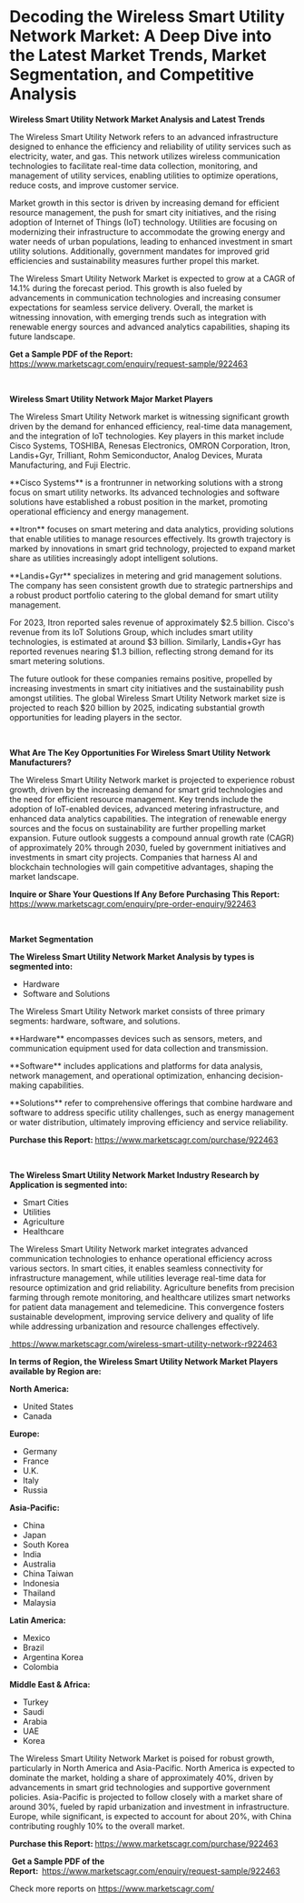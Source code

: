 <p><h1>Decoding the Wireless Smart Utility Network Market: A Deep Dive into the Latest Market Trends, Market Segmentation, and Competitive Analysis</h1></p><p><strong>Wireless Smart Utility Network Market Analysis and Latest Trends</strong></p>
<p><p>The Wireless Smart Utility Network refers to an advanced infrastructure designed to enhance the efficiency and reliability of utility services such as electricity, water, and gas. This network utilizes wireless communication technologies to facilitate real-time data collection, monitoring, and management of utility services, enabling utilities to optimize operations, reduce costs, and improve customer service.</p><p>Market growth in this sector is driven by increasing demand for efficient resource management, the push for smart city initiatives, and the rising adoption of Internet of Things (IoT) technology. Utilities are focusing on modernizing their infrastructure to accommodate the growing energy and water needs of urban populations, leading to enhanced investment in smart utility solutions. Additionally, government mandates for improved grid efficiencies and sustainability measures further propel this market.</p><p>The Wireless Smart Utility Network Market is expected to grow at a CAGR of 14.1% during the forecast period. This growth is also fueled by advancements in communication technologies and increasing consumer expectations for seamless service delivery. Overall, the market is witnessing innovation, with emerging trends such as integration with renewable energy sources and advanced analytics capabilities, shaping its future landscape.</p></p>
<p><strong>Get a Sample PDF of the Report:&nbsp;</strong> <a href="https://www.marketscagr.com/enquiry/request-sample/922463?utm_campaign=3018&utm_medium=2&utm_source=Github&utm_content=ia&utm_term=07032025&utm_id=wireless-smart-utility-network">https://www.marketscagr.com/enquiry/request-sample/922463</a></p>
<p>&nbsp;</p>
<p><strong>Wireless Smart Utility Network Major Market Players</strong></p>
<p><p>The Wireless Smart Utility Network market is witnessing significant growth driven by the demand for enhanced efficiency, real-time data management, and the integration of IoT technologies. Key players in this market include Cisco Systems, TOSHIBA, Renesas Electronics, OMRON Corporation, Itron, Landis+Gyr, Trilliant, Rohm Semiconductor, Analog Devices, Murata Manufacturing, and Fuji Electric.</p><p>**Cisco Systems** is a frontrunner in networking solutions with a strong focus on smart utility networks. Its advanced technologies and software solutions have established a robust position in the market, promoting operational efficiency and energy management.</p><p>**Itron** focuses on smart metering and data analytics, providing solutions that enable utilities to manage resources effectively. Its growth trajectory is marked by innovations in smart grid technology, projected to expand market share as utilities increasingly adopt intelligent solutions.</p><p>**Landis+Gyr** specializes in metering and grid management solutions. The company has seen consistent growth due to strategic partnerships and a robust product portfolio catering to the global demand for smart utility management.</p><p>For 2023, Itron reported sales revenue of approximately $2.5 billion. Cisco's revenue from its IoT Solutions Group, which includes smart utility technologies, is estimated at around $3 billion. Similarly, Landis+Gyr has reported revenues nearing $1.3 billion, reflecting strong demand for its smart metering solutions.</p><p>The future outlook for these companies remains positive, propelled by increasing investments in smart city initiatives and the sustainability push amongst utilities. The global Wireless Smart Utility Network market size is projected to reach $20 billion by 2025, indicating substantial growth opportunities for leading players in the sector.</p></p>
<p>&nbsp;</p>
<p><strong>What Are The Key Opportunities For Wireless Smart Utility Network Manufacturers?</strong></p>
<p><p>The Wireless Smart Utility Network market is projected to experience robust growth, driven by the increasing demand for smart grid technologies and the need for efficient resource management. Key trends include the adoption of IoT-enabled devices, advanced metering infrastructure, and enhanced data analytics capabilities. The integration of renewable energy sources and the focus on sustainability are further propelling market expansion. Future outlook suggests a compound annual growth rate (CAGR) of approximately 20% through 2030, fueled by government initiatives and investments in smart city projects. Companies that harness AI and blockchain technologies will gain competitive advantages, shaping the market landscape.</p></p>
<p><strong>Inquire or Share Your Questions If Any Before Purchasing This Report:</strong> <a href="https://www.marketscagr.com/enquiry/pre-order-enquiry/922463?utm_campaign=3018&utm_medium=2&utm_source=Github&utm_content=ia&utm_term=07032025&utm_id=wireless-smart-utility-network">https://www.marketscagr.com/enquiry/pre-order-enquiry/922463</a></p>
<p>&nbsp;</p>
<p><strong>Market Segmentation</strong></p>
<p><strong>The Wireless Smart Utility Network Market Analysis by types is segmented into:</strong></p>
<p><ul><li>Hardware</li><li>Software and Solutions</li></ul></p>
<p><p>The Wireless Smart Utility Network market consists of three primary segments: hardware, software, and solutions. </p><p>**Hardware** encompasses devices such as sensors, meters, and communication equipment used for data collection and transmission. </p><p>**Software** includes applications and platforms for data analysis, network management, and operational optimization, enhancing decision-making capabilities. </p><p>**Solutions** refer to comprehensive offerings that combine hardware and software to address specific utility challenges, such as energy management or water distribution, ultimately improving efficiency and service reliability.</p></p>
<p><strong>Purchase this Report:&nbsp;</strong><a href="https://www.marketscagr.com/purchase/922463?utm_campaign=3018&utm_medium=2&utm_source=Github&utm_content=ia&utm_term=07032025&utm_id=wireless-smart-utility-network">https://www.marketscagr.com/purchase/922463</a></p>
<p>&nbsp;</p>
<p><strong>The Wireless Smart Utility Network Market Industry Research by Application is segmented into:</strong></p>
<p><ul><li>Smart Cities</li><li>Utilities</li><li>Agriculture</li><li>Healthcare</li></ul></p>
<p><p>The Wireless Smart Utility Network market integrates advanced communication technologies to enhance operational efficiency across various sectors. In smart cities, it enables seamless connectivity for infrastructure management, while utilities leverage real-time data for resource optimization and grid reliability. Agriculture benefits from precision farming through remote monitoring, and healthcare utilizes smart networks for patient data management and telemedicine. This convergence fosters sustainable development, improving service delivery and quality of life while addressing urbanization and resource challenges effectively.</p></p>
<p><a href="https://www.marketscagr.com/wireless-smart-utility-network-r922463?utm_campaign=3018&utm_medium=2&utm_source=Github&utm_content=ia&utm_term=07032025&utm_id=wireless-smart-utility-network">&nbsp;https://www.marketscagr.com/wireless-smart-utility-network-r922463</a></p>
<p><strong>In terms of Region, the Wireless Smart Utility Network Market Players available by Region are:</strong></p>
<p>
    <p> <strong> North America: </strong>
        <ul>
            <li>United States</li>
            <li>Canada</li>
        </ul>
        </p> 
    <p> <strong> Europe: </strong>
        <ul>
            <li>Germany</li>
            <li>France</li>
            <li>U.K.</li>
            <li>Italy</li>
            <li>Russia</li>
        </ul>
        </p> 
    <p> <strong> Asia-Pacific: </strong>
        <ul>
            <li>China</li>
            <li>Japan</li>
            <li>South Korea</li>
            <li>India</li>
            <li>Australia</li>
            <li>China Taiwan</li>
            <li>Indonesia</li>
            <li>Thailand</li>
            <li>Malaysia</li>
        </ul>
        </p> 
    <p> <strong> Latin America: </strong>
        <ul>
            <li>Mexico</li>
            <li>Brazil</li>
            <li>Argentina Korea</li>
            <li>Colombia</li>
        </ul>
        </p> 
    <p> <strong> Middle East & Africa: </strong>
        <ul>
            <li>Turkey</li>
            <li>Saudi</li>
            <li>Arabia</li>
            <li>UAE</li>
            <li>Korea</li>
        </ul>
    </p>
    </p>
<p><p>The Wireless Smart Utility Network Market is poised for robust growth, particularly in North America and Asia-Pacific. North America is expected to dominate the market, holding a share of approximately 40%, driven by advancements in smart grid technologies and supportive government policies. Asia-Pacific is projected to follow closely with a market share of around 30%, fueled by rapid urbanization and investment in infrastructure. Europe, while significant, is expected to account for about 20%, with China contributing roughly 10% to the overall market.</p></p>
<p><strong>Purchase this Report: </strong><a href="https://www.marketscagr.com/purchase/922463?utm_campaign=3018&utm_medium=2&utm_source=Github&utm_content=ia&utm_term=07032025&utm_id=wireless-smart-utility-network">https://www.marketscagr.com/purchase/922463</a></p>
<p>&nbsp;<strong>Get a Sample PDF of the Report:&nbsp;&nbsp;</strong><a href="https://www.marketscagr.com/enquiry/request-sample/922463?utm_campaign=3018&utm_medium=2&utm_source=Github&utm_content=ia&utm_term=07032025&utm_id=wireless-smart-utility-network">https://www.marketscagr.com/enquiry/request-sample/922463</a></p>
<p><strong></strong></p>
<p>Check more reports on <a href="https://www.marketscagr.com/?utm_campaign=3018&utm_medium=2&utm_source=Github&utm_content=ia&utm_term=07032025&utm_id=wireless-smart-utility-network">https://www.marketscagr.com/</a></p>